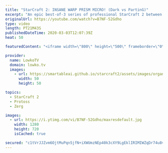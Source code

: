 ```yaml
---
title: "StarCraft 2: INSANE WARP PRISM MICRO! (Dark vs PartinG)"
excerpt: "An epic best-of-3 series of professional StarCraft 2 between Dark and PartinG. This series of games was played at IEM Katowice. While Dark tries to take control of the early game by going for a Proxy Hatchery, PartinG is the one who quickly strikes back with some of the best Warp Prism micro I have ever"
originalUrl: https://youtube.com/watch?v=B7NF-52Gdho
type: video
length: PT21M43S
publishedDateTime: 2020-03-03T12:07:39Z
heat: 50

featuredContent: "<iframe width=\"800\" height=\"500\" frameborder=\"0\" src=\"https://www.youtube.com/embed/B7NF-52Gdho\" allow=\"accelerometer; autoplay; encrypted-media; gyroscope; picture-in-picture\" allowfullscreen></iframe>"

provider:
  name: LowkoTV
  domain: lowko.tv
  images:
    - url: https://smartableai.github.io/starcraft2/assets/images/organizations/lowko.tv-50x50.jpg
      width: 50
      height: 50

topics:
  - StarCraft 2
  - Protoss
  - Zerg

images:
  - url: https://i.ytimg.com/vi/B7NF-52Gdho/maxresdefault.jpg
    width: 1280
    height: 720
    isCached: true

secured: "c1tVrJJZvm6OjtMuPqn5jfN+iXWUmzNEp40k3cXY9LgEklIRIMIWZqDr74u8vdX/2P2rWxxbxrNde0QHlrqg4ju++X7OksjAXOZfQIfhXdLWZMB991ySpReXnM0lMFs7X1/SmIGGBooyAXk7jYay3F0SdmGSLtB9UeDSD4ENH2YBowD2VhwaWkU0pJb3fKjA+Ob/QWAIODKZT+iyzUU0oZvoe3HMQx+fL2NpnldkHIqflvDyRWawavnovZab43Jx8jxMxBDvUt0zPEeeh1mYpMX/z51+CihAN1hwipSAYB4DHn9yJj+5z/u10HLtzN4NaZRHrV13YnAgpXU+Smj3HXd3bwlzhkexOV69pjzUjUWi0Ay1vTgrNgKmkvHkZiKy6BJtIs+To2xdkCksPYnXEW9o/0ywSAxsvlvmqMqdL5M=;9B7ktYFXvkBDBinjrEb2qQ=="
---
```


